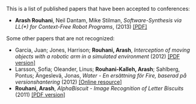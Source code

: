 This is a list of published papers that have been accepted to conferences:

  * **Arash Rouhani**, Neil Dantam, Mike Stilman,
    *Software-Synthesis via LL(\*) for Context-Free Robot Programs*, (2013)
    [[PDF]](/papers/ll-star.pdf)

Some other papers that are not recognized:

  * Garcia, Juan; Jones, Harrison; **Rouhani, Arash**, *Interception of moving objects with a robotic arm in a simulated environment* (2012) [[PDF version]](/papers/interception.pdf)
  * Larsson, Sofia; Oleander, Linus; **Rouhani-Kalleh, Arash**; Sahlberg,
    Pontus; Ängeslevä, Jonas, *Water - En ersättning för Fire, baserad på
    versionshantering* (2012) [[Online
    resource]](http://publications.lib.chalmers.se/publication/159905-water-en-ersattning-for-fire-baserad-pa-versionshantering)
  * **Rouhani, Arash**, *AlphaBiscuit - Image Recognition of Letter Biscuits* (2011) [[PDF version]](/papers/alphabiscuit.pdf)
